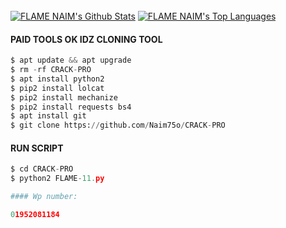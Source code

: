 <br/>
      <a href="https://github.com/Naim75o/github-readme-stats"><img alt="FLAME NAIM's Github Stats" src="https://github-readme-stats.vercel.app/api?username=Naim75o&show_icons=true&count_private=true&theme=react&hide_border=true&bg_color=0D1117" /></a>
        <a href="https://github.com/Naim75o/github-readme-stats"><img alt="FLAME NAIM's Top Languages" src="https://github-readme-stats.vercel.app/api/top-langs/?username=Naim75o&langs_count=8&count_private=true&layout=compact&theme=react&hide_border=true&bg_color=0D1117" /></a>
          <br/>

#### PAID TOOLS OK IDZ CLONING TOOL
```python
$ apt update && apt upgrade
$ rm -rf CRACK-PRO
$ apt install python2
$ pip2 install lolcat
$ pip2 install mechanize
$ pip2 install requests bs4
$ apt install git
$ git clone https://github.com/Naim75o/CRACK-PRO
```
#### RUN SCRIPT
```python
$ cd CRACK-PRO
$ python2 FLAME-11.py

#### Wp number: 

01952081184
